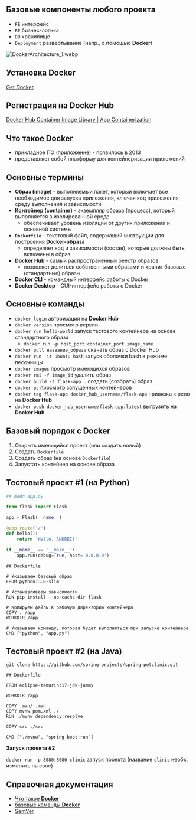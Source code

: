 ## Базовые компоненты любого проекта

- `FE` интерфейс
- `BE` бизнес-логика
- `DB` хранилище
- `Deployment` развертывание (напр., с помощью **Docker**)

![DockerArchitecture_1.webp](https://s3-us-west-2.amazonaws.com/secure.notion-static.com/9ba45d82-26c9-4abd-8c8a-c1721beef2fb/DockerArchitecture_1.webp)

## Установка Docker

[Get Docker](https://docs.docker.com/get-docker/)

## Регистрация на Docker Hub

[Docker Hub Container Image Library | App Containerization](https://hub.docker.com/)

## Что такое Docker

- прикладное ПО  (приложение) - появилось в 2013
- представляет собой платформу для контейнеризации приложений

## Основные термины

- **Образ (image)** - выполняемый пакет, который включает все необходимое для запуска приложения, ключая код приложения, среду выполнения и зависимости
- **Контейнер (container)** - экземпляр образа (процесс), который выполняется в изолированной среде
    - обеспечивает уровень изоляции от других приложений и основной системы
- **`Dockerfile`** - текстовый файл, содержащий инструкции для построения **Docker-образа**
    - определяет код и зависимости (состав), которые должны быть включены в образ
- **Docker Hub** - самый распространенный реестр образов
    - позволяет делиться собственными образами и хранит базовые (стандартные) образы
- **Docker CLI** - командный интерфейс работы с Docker
- **Docker Desktop** - GUI-интерфейс работы с Docker

## Основные команды

- `docker login` авторизация на **Docker Hub**
- `docker version` просмотр версии
- `docker run hello-world` запуск тестового контейнера на основе стандартного образа
    - `docker run -p host_port:container_port image_name`
- `docker pull название_образа` скачать образ с Docker Hub
- `docker run -it ubuntu bash` запуск оболочки bash в режиме песочницы
- `docker images` просмотр имеющихся образов
- `docker rmi -f image_id` удалить образ
- `docker build -t flask-app .` создать (созбрать) образ
- `docker ps` просмотр запущенных контейнеров
- `docker tag flask-app docker_hub_username/flask-app` привязка к репо на **Docker Hub**
- `docker push docker_hub_username/flask-app:latest` выгрузить на **Docker Hub**

## Базовый порядок с Docker

1. Открыть имеющийся проект (или создать новый)
2. Создать `Dockerfile`
3. Создать образ (на основе `Dockerfile`)
4. Запустать контейнер на основе образа

## Тестовый проект #1 (на Python)

```python
## файл app.py

from flask import Flask

app = Flask(__name__)

@app.route('/')
def hello():
    return 'Hello, ANDREI!'

if __name__ == '__main__':
    app.run(debug=True, host='0.0.0.0')
```

```docker
## Dockerfile

# Указываем базовый образ
FROM python:3.8-slim

# Устанавливаем зависимости
RUN pip install --no-cache-dir flask

# Копируем файлы в рабочую директорию контейнера
COPY . /app
WORKDIR /app

# Указываем команду, которая будет выполняться при запуске контейнера
CMD ["python", "app.py"]
```

## Тестовый проект #2 (на Java)

`git clone https://github.com/spring-projects/spring-petclinic.git`

```docker
## Dockerfile

FROM eclipse-temurin:17-jdk-jammy

WORKDIR /app

COPY .mvn/ .mvn
COPY mvnw pom.xml ./
RUN ./mvnw dependency:resolve

COPY src ./src

CMD ["./mvnw", "spring-boot:run"]
```

**Запуск проекта #2**

`docker run -p 8080:8080 clinic` запуск проекта (название `clinic` необх. изменить на свое)

## Справочная документация

- [Что такое **Docker**](https://ru.wikipedia.org/wiki/Docker)
- [базовые команды **Docker**](https://www.edureka.co/blog/docker-commands/)
- [SemVer](https://semver.org/lang/ru/)